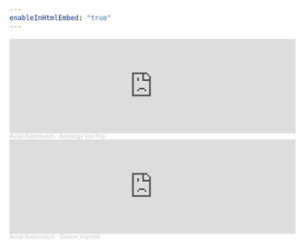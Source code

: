 ```yaml
---
enableInHtmlEmbed: "true"
---
```

<iframe width="100%" height="166" scrolling="no" frameborder="no" allow="autoplay" src="https://w.soundcloud.com/player/?url=https%3A//api.soundcloud.com/tracks/1095887011&color=%23ff5500&auto_play=false&hide_related=false&show_comments=true&show_user=true&show_reposts=false&show_teaser=true"></iframe><div style="font-size: 10px; color: #cccccc;line-break: anywhere;word-break: normal;overflow: hidden;white-space: nowrap;text-overflow: ellipsis; font-family: Interstate,Lucida Grande,Lucida Sans Unicode,Lucida Sans,Garuda,Verdana,Tahoma,sans-serif;font-weight: 100;"><a href="https://soundcloud.com/avital-rabinovitch" title="Avital Rabinovitch" target="_blank" style="color: #cccccc; text-decoration: none;">Avital Rabinovitch</a> · <a href="https://soundcloud.com/avital-rabinovitch/astrology-vox-pop" title="Astrology Vox Pop" target="_blank" style="color: #cccccc; text-decoration: none;">Astrology Vox Pop</a></div>

<iframe width="100%" height="166" scrolling="no" frameborder="no" allow="autoplay" src="https://w.soundcloud.com/player/?url=https%3A//api.soundcloud.com/tracks/1142358817&color=%23ff5500&auto_play=false&hide_related=false&show_comments=true&show_user=true&show_reposts=false&show_teaser=true"></iframe><div style="font-size: 10px; color: #cccccc;line-break: anywhere;word-break: normal;overflow: hidden;white-space: nowrap;text-overflow: ellipsis; font-family: Interstate,Lucida Grande,Lucida Sans Unicode,Lucida Sans,Garuda,Verdana,Tahoma,sans-serif;font-weight: 100;"><a href="https://soundcloud.com/avital-rabinovitch" title="Avital Rabinovitch" target="_blank" style="color: #cccccc; text-decoration: none;">Avital Rabinovitch</a> · <a href="https://soundcloud.com/avital-rabinovitch/dancer-vignette" title="Dancer Vignette" target="_blank" style="color: #cccccc; text-decoration: none;">Dancer Vignette</a></div>


